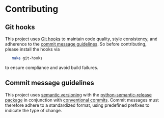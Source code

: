 # Contributing

## Git hooks

This project uses [Git hooks](https://git-scm.com/book/en/v2/Customizing-Git-Git-Hooks) to maintain
code quality, style consistency, and adherence to the [commit message guidelines](#Commit-message-guidelines).
So before contributing, please install the hooks via
```bash
   make git-hooks
```
to ensure compliance and avoid build failures.

## Commit message guidelines

This project uses [semantic versioning](https://semver.org/) with
the [python-semantic-release package](https://python-semantic-release.readthedocs.io/en/latest)
in conjunction with [conventional commits](https://www.conventionalcommits.org/en/v1.0.0/). Commit
messages must therefore adhere to a standardized format, using predefined prefixes to indicate the
type of change.
